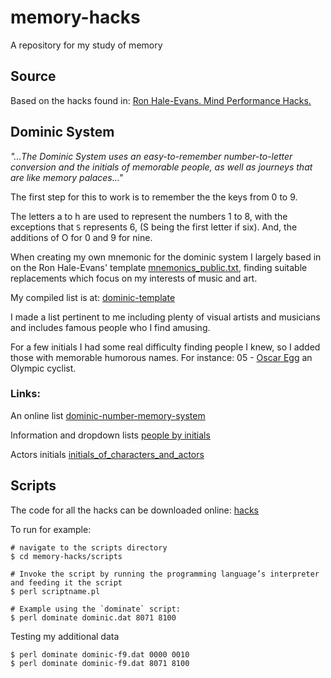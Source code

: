 # memory-hacks
A repository for my study of memory

## Source
Based on the hacks found in: [Ron Hale-Evans. Mind Performance Hacks.](https://itunes.apple.com/WebObjects/MZStore.woa/wa/viewBook)


## Dominic System

_"...The Dominic System uses an easy-to-remember number-to-letter conversion and the initials of memorable people, as well as journeys that are like memory palaces..."_

The first step for this to work is to remember the the keys from 0 to 9.

The letters a to h are used to represent the numbers 1 to 8, with the exceptions that `S` represents 6, (S being the first letter if six). And, the additions of O for 0 and 9 for nine.

When creating my own mnemonic for the dominic system I largely based in on the Ron Hale-Evans' template [mnemonics_public.txt](dominic-system/mnemonics_public.txt), finding suitable replacements which focus on my interests of music and art.

My compiled list is at: [dominic-template](dominic-system/dominic_template.md)

I made a list pertinent to me including plenty of visual artists and musicians and includes famous people who I find amusing.

For a few initials I had some real difficulty finding people I knew, so I added those with memorable humorous names. For instance:  05 - [Oscar Egg](http://en.wikipedia.org/wiki?curid=10185512) an Olympic cyclist.

### Links:

An online list
[dominic-number-memory-system](http://peoplebyinitials.com/p/dominic-number-memory-system)

Information and dropdown lists
[people by initials](http://peoplebyinitials.com)

Actors initials
[initials_of_characters_and_actors](http://www.creative-remembering-techniques.com/initials_of_characters_and_actors.html)


## Scripts

The code for all the hacks can be downloaded online: [hacks](http://examples.oreilly.com/9780596101534/)

To run for example:

```
# navigate to the scripts directory
$ cd memory-hacks/scripts

# Invoke the script by running the programming language’s interpreter and feeding it the script 
$ perl scriptname.pl

# Example using the `dominate` script:
$ perl dominate dominic.dat 8071 8100
```

Testing my additional data
```
$ perl dominate dominic-f9.dat 0000 0010
$ perl dominate dominic-f9.dat 8071 8100
```



